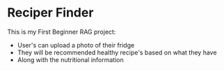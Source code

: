 # Reciper Finder

This is my First Beginner RAG project:

- User's can upload a photo of their fridge
- They will be recommended healthy recipe's based on what they have
- Along with the nutritional information
